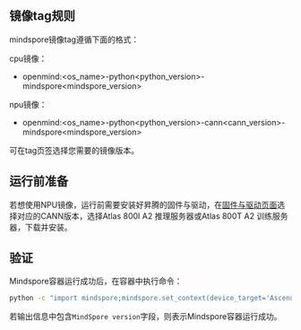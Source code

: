 ## 镜像tag规则
mindspore镜像tag遵循下面的格式：

cpu镜像：

 - openmind:<os_name>-python<python_version>-mindspore<mindspore_version>

npu镜像：

 - openmind:<os_name>-python<python_version>-cann<cann_version>-mindspore<mindspore_version>

可在tag页签选择您需要的镜像版本。

## 运行前准备

若想使用NPU镜像，运行前需要安装好昇腾的固件与驱动，在[固件与驱动页面](https://www.hiascend.com/hardware/firmware-drivers/community?product=4&model=32&cann=8.0.RC1.beta1&driver=1.0.RC1.alpha)选择对应的CANN版本，选择Atlas 800I A2 推理服务器或Atlas 800T A2 训练服务器，下载并安装。

## 验证

Mindspore容器运行成功后，在容器中执行命令：
```bash
python -c "import mindspore;mindspore.set_context(device_target='Ascend');mindspore.run_check()"
```
若输出信息中包含`MindSpore version`字段，则表示Mindspore容器运行成功。
